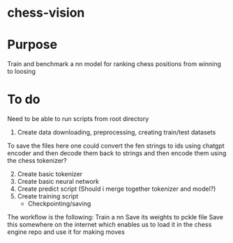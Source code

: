 # chess-vision

# Purpose

Train and benchmark a nn model for ranking chess positions from winning to loosing

# To do 

Need to be able to run scripts from root directory

1) Create data downloading, preprocessing, creating train/test datasets

To save the files here one could convert the fen strings to ids using chatgpt encoder and then decode them
back to strings and then encode them using the chess tokenizer? 

2) Create basic tokenizer
3) Create basic neural network
4) Create predict script (Should i merge together tokenizer and model?)
5) Create training script
    - Checkpointing/saving

The workflow is the following:
    Train a nn
    Save its weights to pckle file
    Save this somewhere on the internet which enables us to load it in the chess engine repo and use it
    for making moves
